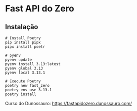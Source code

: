 # Fast API do Zero

## Instalação

```script
# Install Poetry
pip install pipx
pipx install poetr

# pyenv
pyenv update
pyenv install 3.13:latest
pyenv global 3.13
pyenv local 3.13.1 

# Execute Poetry
poetry new fast_zero
poetry env use 3.13.1 
poetry install    
```


Curso do Dunossauro: https://fastapidozero.dunossauro.com/
